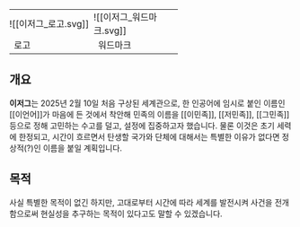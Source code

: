 <table style="width:300px;border: 2px solid var(--brand);color: var(--brand);">
    <tr>
        <td width="50%" style="padding: 0;">![[이저그_로고.svg]]</td>
        <td width="50%" style="padding: 0;">![[이저그_워드마크.svg]]</td>
    </tr>
    <tr style=>
        <td>로고</td>
        <td>워드마크</td>
    </tr>
</table>

## 개요
**이저그**는 2025년 2월 10일 처음 구상된 세계관으로, 
한 인공어에 임시로 붙인 이름인 [[이언어]]가 마음에 든 것에서 착안해 
민족의 이름을 [[이민족]], [[저민족]], [[그민족]] 등으로 정해 고민하는 수고를 덜고, 
설정에 집중하고자 했습니다. 물론 이것은 초기 세력에 한정되고, 시간이 흐르면서 탄생할 
국가와 단체에 대해서는 특별한 이유가 없다면 정상적(?)인 이름을 붙일 계획입니다.

## 목적
사실 특별한 목적이 없긴 하지만, 고대로부터 시간에 따라 세계를 발전시켜 사건을 전개함으로써 
현실성을 추구하는 목적이 있다고도 말할 수 있겠습니다.